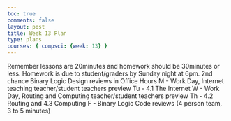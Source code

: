 ```yaml
---
toc: true
comments: false
layout: post
title: Week 13 Plan
type: plans
courses: { compsci: {week: 13} }
---
```


Remember lessons are 20minutes and homework should be 30minutes or less.
Homework is due to student/graders by Sunday night at 6pm.
2nd chance  Binary Logic Design reviews in Office Hours
M -  Work Day, Internet teaching teacher/student teachers preview
Tu - 4.1 The Internet
W - Work Day, Routing and Computing teacher/student teachers preview
Th - 4.2 Routing and 4.3 Computing
F - Binary Logic Code reviews (4 person team, 3 to 5 minutes)

